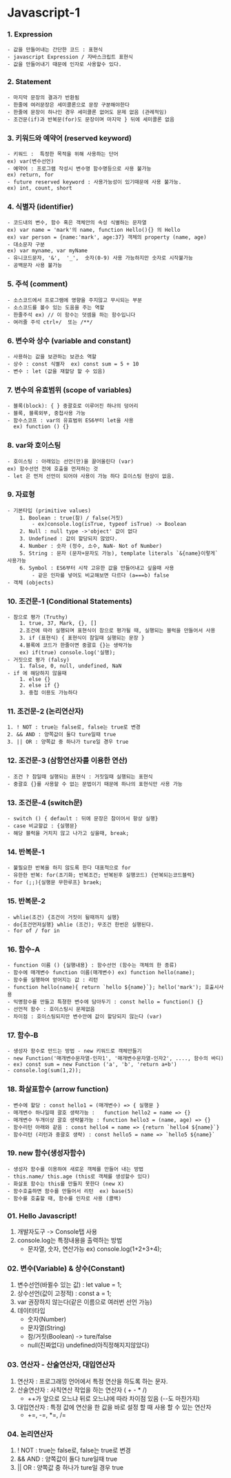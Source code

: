 # Javascript-1

### 1. Expression

    - 값을 만들어내는 간단한 코드 : 표현식
    - javascript Expression / 자바스크립트 표현식
    - 값을 만들어내기 때문에 인자로 사용할수 있다.

### 2. Statement

    - 마지막 문장의 결과가 반환됨
    - 한줄에 여러문장은 세미콜론으로 문장 구분해야한다
    - 한줄에 문장이 하나인 경우 세미콜론 없어도 문제 없음 (관례적임)
    - 조건문(if)과 반복문(for)도 문장이며 마지막 } 뒤에 세미콜론 없음

### 3. 키워드와 예약어 (reserved keyword)

    - 키워드 :  특정한 목적을 위해 사용하는 단어
    ex) var(변수선언)
    - 예약어 : 프로그램 작성시 변수명 함수명등으로 사용 불가능
    ex) return, for
    - future reserved keyword : 사용가능성이 있기때문에 사용 불가능.
    ex) int, count, short

### 4. 식별자 (identifier)

    - 코드내의 변수, 함수 혹은 객체안의 속성 식별하는 문자열
    ex) var name = 'mark'의 name, function Hello(){} 의 Hello
    ex) var person = {name:'mark', age:37} 객체의 property (name, age)
    - 대소문자 구분
    ex) var myname, var myName
    - 유니코드문자, '&',  '_',  숫자(0-9) 사용 가능하지만 숫자로 시작불가능
    - 공백문자 사용 불가능

### 5. 주석 (comment)

    - 소스코드에서 프로그램에 영향을 주지않고 무시되는 부분
    - 소스코드를 볼수 있는 도움을 주는 역할
    - 한줄주석 ex) // 이 함수는 덧셈을 하는 함수입니다
    - 여러줄 주석 ctrl+/  또는 /**/

### 6. 변수와 상수 (variable and constant)

    - 사용하는 값을 보관하는 보관소 역할
    - 상수 : const 식별자  ex) const sum = 5 + 10
    - 변수 : let (값을 재할당 할 수 있음)

### 7. 변수의 유효범위 (scope of variables)

    - 블록(block): { } 중괄호로 이루어진 하나의 덩어리
    - 블록, 블록외부, 중첩사용 가능
    - 함수스코프 : var의 유효범위 ES6부터 let을 사용
      ex) function () {}

### 8. var와 호이스팅

    - 호이스팅 : 아래있는 선언(만)을 끌어올린다 (var)
    ex) 함수선언 전에 호출을 먼저하는 것
    - let 은 먼저 선언이 되어야 사용이 가능 하다 호이스팅 현상이 없음.

### 9. 자료형

    - 기본타입 (primitive values)
        1. Boolean : true(참) / false(거짓)
            - ex)console.log(isTrue, typeof isTrue) -> Boolean
        2. Null : null type ->'object' 값이 없다
        3. Undefined : 값이 할당되지 않았다.
        4. Number : 숫자 (정수, 소수, NaN- Not of Number)
        5. String : 문자 (문자+문자도 가능), template literals `&{name}이렇게` 사용가능
        6. Symbol : ES6부터 시작 고유한 값을 만들어내고 싶을때 사용
            - 같은 인자를 넣어도 비교해보면 다르다 (a===b) false
    - 객체 (objects)

### 10. 조건문-1 (Conditional Statements)

    - 참으로 평가 (Truthy)
        1. true, 37, Mark, {}, []
        2.조건에 따라 실행되며 표현식이 참으로 평가될 때, 실행되는 블럭을 만들어서 사용
        3. if (표현식) { 표현식이 참일때 실행되는 문장 }
        4.블록에 코드가 한줄이면 중괄호 {}는 생략가능
        ex) if(true) console.log('실행);
    - 거짓으로 평가 (falsy)
        1. false, 0, null, undefined, NaN
    - if 에 해당하지 않을때
        1. else {}
        2. else if {}
        3. 중첩 이용도 가능하다

### 11. 조건문-2 (논리연산자)

    1. ! NOT : true는 false로, false는 true로 변경
    2. && AND : 양쪽값이 둘다 ture일때 true
    3. || OR : 양쪽값 중 하나가 ture일 경우 true

### 12. 조건문-3 (삼항연산자를 이용한 연산)

    - 조건 ? 참일때 실행되는 표현식 : 거짓일때 실행되는 표현식
    - 중괄호 {}를 사용할 수 없는 문법이기 때문에 하나의 표현식만 사용 가능

### 13. 조건문-4 (switch문)

    - switch () { default : 뒤에 문장은 참이어서 항상 실행}
    - case 비교할값 : {실행문}
    - 해당 블럭을 거치지 않고 나가고 싶을때, break;

### 14. 반복문-1

    - 불필요한 반복을 하지 않도록 한다 대표적으로 for
    - 유한한 반복: for(초기화; 반복조건; 반복된후 실행코드) {반복되는코드블럭}
    - for (;;){실행문 무한루프} braek;

### 15. 반복문-2

    - whlie(조건) {조건이 거짓이 될때까지 실행}
    - do{조건먼저실행} whlie (조건); 무조건 한번은 실행된다.
    - for of / for in

### 16. 함수-A

    - function 이름 () {실행내용} : 함수선언 (함수는 객체의 한 종류)
    - 함수에 매개변수 function 이름(매개변수) ex) function hello(name);
    - 함수를 실행하여 얻어지는 값 : 리턴
    - function hello(name){ return `hello ${name}`}; hello('mark'); 호출시사용
    - 익명함수를 만들고 특졍한 변수에 담아두기 : const hello = function() {}
    - 선언적 함수 : 호이스팅시 문제없음
    - 차이점 : 호이스팅되지만 변수안에 값이 할당되지 않는다 (var)

### 17. 함수-B

    - 생성자 함수로 만드는 방법 - new 키워드로 객체만들기
    - new Function('매개변수문자열-인자1', '매개변수문자열-인자2', ...., 함수의 바디)
    - ex) const sum = new Function ('a', 'b', 'return a+b')
    - console.log(sum(1,2));

### 18. 화살표함수 (arrow function)

    - 변수에 할당 : const hello1 = (매개변수) => { 실행문 }
    - 매개변수 하나일때 괄호 생략가능 :   function hello2 = name => {}
    - 매개변수 두개이상 괄호 생략불가능 : function hello3 = (name, age) => {}
    - 함수리턴 아래와 같음 : const hello4 = name => {return `hello4 ${name}`}
    - 함수리턴 (리턴과 중괄호 생략) : const hello5 = name => `hello5 ${name}`

### 19. new 함수(생성자함수)

    - 생성자 함수를 이용하여 새로운 객체를 만들어 내는 방법
    - this.name/ this.age (this로 객체를 생성할수 있다)
    - 화살표 함수는 this를 만들지 못한다 (new X)
    - 함수호출하면 함수를 만들어서 리턴  ex) base(5)
    - 함수를 호출할 때, 함수를 인자로 사용 (콜백)

### 01. Hello Javascript!

1. 개발자도구 -> Console탭 사용
2. console.log는 특정내용을 출력하는 방법
    - 문자열, 숫자, 연산가능 ex) console.log(1+2+3+4);

### 02. 변수(Variable) & 상수(Constant)

1. 변수선언(바뀔수 있는 값) : let value = 1;
2. 상수선언(값이 고정적) : const a = 1;
3. var 권장하지 않는다(같은 이름으로 여러번 선언 가능)
4. 데이터타입
    - 숫자(Number)
    - 문자열(String)
    - 참/거짓(Boolean) -> ture/false
    - null(진짜없다) undefined(아직정해지지않았다)

### 03. 연산자 - 산술연산자, 대입연산자

1. 연산자 : 프로그래밍 언어에서 특정 연산을 하도록 하는 문자.
2. 산술연산자 : 사칙연산 작업을 하는 연산자 ( + - \* /)
    - ++가 앞으로 오느냐 뒤로 오느냐에 따라 차이점 있음 (--도 마찬가지)
3. 대입연산자 : 특정 값에 연산을 한 값을 바로 설정 할 때 사용 할 수 있는 연산자
    - +=, -=, \*=, /=

### 04. 논리연산자

1. ! NOT : true는 false로, false는 true로 변경
2. && AND : 양쪽값이 둘다 ture일때 true
3. || OR : 양쪽값 중 하나가 ture일 경우 true
